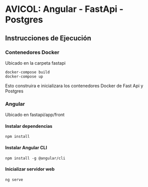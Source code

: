 # AVICOL: Angular - FastApi - Postgres

## Instrucciones de Ejecución

### Contenedores Docker

Ubicado en la carpeta fastapi
```shell
docker-compose build
docker-compose up
```

Esto construira e inicializara los contenedores Docker de Fast Api y Postgres

### Angular

Ubicado en fastapi/app/front
#### Instalar dependencias
```shell
npm install
```

#### Instalar Angular CLI

```shell
npm install -g @angular/cli
```

#### Inicializar servidor web
```shell
ng serve
```


